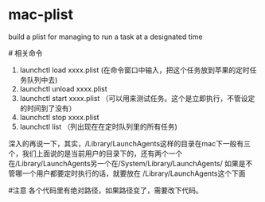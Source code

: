 # mac-plist
build a plist for managing to run a task at a designated time

# 相关命令
1.  launchctl load xxxx.plist    (在命令窗口中输入，把这个任务放到苹果的定时任务队列中去)
2.  launchctl unload xxxx.plist
3.  launchctl start xxxx.plist   （可以用来测试任务。这个是立即执行，不管设定的时间到了没有）
4.  launchctl stop xxxx.plist
5.  launchctl list   （列出现在在定时队列里的所有任务)


深入的再说一下，其实，/Library/LaunchAgents这样的目录在mac下一般有三个，我们上面说的是当前用户的目录下的，还有两个一个在/Library/LaunchAgents另一个在/System/Library/LaunchAgents/ 如果是不管哪一个用户都要定时执行的话，就要放在 
/Library/LaunchAgents这个下面 


#注意
各个代码里有绝对路径，如果路径变了，需要改下代码。